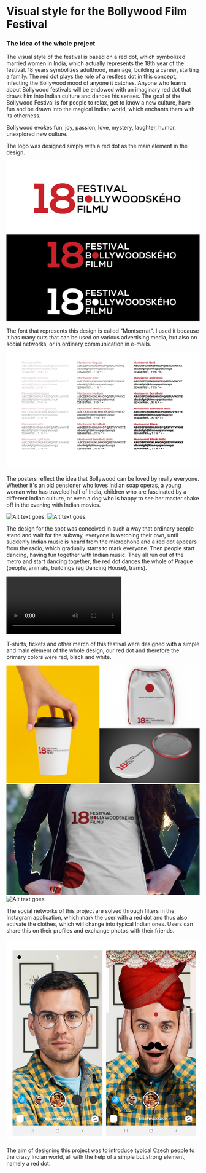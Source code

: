 # Visual style for the Bollywood Film Festival
### The idea of the whole project
The visual style of the festival is based on a red dot, which symbolized married women in India, which actually represents the 18th year of the festival. 
18 years symbolizes adulthood, marriage, building a career, starting a family. 
The red dot plays the role of a restless dot in this concept, infecting the Bollywood mood of anyone it catches. 
Anyone who learns about Bollywood festivals will be endowed with an imaginary red dot that draws him into Indian culture and dances his senses.
The goal of the Bollywood Festival is for people to relax, get to know a new culture, have fun and be drawn into the magical Indian world, 
which enchants them with its otherness.

Bollywood evokes fun, joy, passion, love, mystery, laughter, humor, unexplored new culture.

The logo was designed simply with a red dot as the main element in the design.

<img alt = "Alt text goes." src= "bollywood-logo.png">
<img alt = "Alt text goes." src= "bollywood-logo-bw.png">

The font that represents this design is called "Montserrat". 
I used it because it has many cuts that can be used on various advertising media, but also on social networks, or in ordinary communication in e-mails.

<img alt = "Alt text goes." src="bollywood-font.png">

The posters reflect the idea that Bollywood can be loved by really everyone. Whether it's an old pensioner who loves Indian soap operas, 
a young woman who has traveled half of India, children who are fascinated by a different Indian culture, or even a dog who is happy 
to see her master shake off in the evening with Indian movies.

<img alt = "Alt text goes." src= "bollywood-posters.png">
<img alt = "Alt text goes." src= "bollywood-posters2.png">

The design for the spot was conceived in such a way that ordinary people stand and wait for the subway, everyone is watching their own, until suddenly 
Indian music is heard from the microphone and a red dot appears from the radio, which gradually starts to mark everyone. 
Then people start dancing, having fun together with Indian music. They all run out of the metro and start dancing together, 
the red dot dances the whole of Prague (people, animals, buildings (eg Dancing House), trams).

<video> <video controls src="bollywood-spot.mp4"> </video>

T-shirts, tickets and other merch of this festival were designed with a simple and main element of the whole design, 
our red dot and therefore the primary colors were red, black and white.

<img alt = "Alt text goes." src= "bollywood-merch.png">
<img alt = "Alt text goes." src= "bollywood-tshirt.png">
<img alt = "Alt text goes." src= "bollywood-tickets.png">

The social networks of this project are solved through filters in the Instagram application, which mark the user with a red dot and thus also activate the clothes, which will change into typical Indian ones. Users can share this on their profiles and exchange photos with their friends.

<img alt = "Alt text goes." src= "bollywood-filters.jpg">

The aim of designing this project was to introduce typical Czech people to the crazy Indian world, all with the help of a simple but strong element, namely a red dot.
